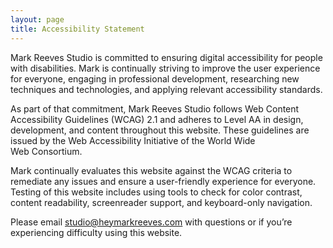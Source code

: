 ```yaml
---
layout: page
title: Accessibility Statement
---
```

Mark Reeves Studio is committed to ensuring digital accessibility for people with disabilities. Mark is continually striving to improve the user experience for everyone, engaging in professional development, researching new techniques and technologies, and applying relevant accessibility&nbsp;standards.

As part of that commitment, Mark Reeves Studio follows Web Content Accessibility Guidelines (WCAG) 2.1 and adheres to Level AA in design, development, and content throughout this website. These guidelines are issued by the Web Accessibility Initiative of the World Wide Web&nbsp;Consortium.

Mark continually evaluates this website against the WCAG criteria to remediate any issues and ensure a user-friendly experience for everyone. Testing of this website includes using tools to check for color contrast, content readability, screenreader support, and keyboard-only&nbsp;navigation.

Please email <a href="mailto:studio@heymarkreeves.com">studio@heymarkreeves.com</a> with questions or if you&rsquo;re experiencing difficulty using this&nbsp;website.